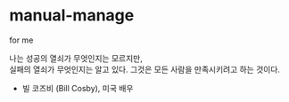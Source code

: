# manual-manage
for me


나는 성공의 열쇠가 무엇인지는 모르지만,  
실패의 열쇠가 무엇인지는 알고 있다. 
그것은 모든 사람을 만족시키려고 하는 것이다. 
- 빌 코즈비 (Bill Cosby), 미국 배우 
